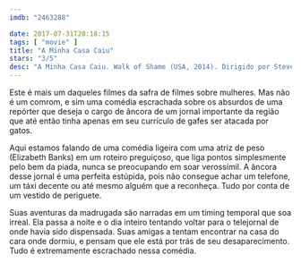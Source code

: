 ```yaml
---
imdb: "2463288"

date: 2017-07-31T20:18:15
tags: [ "movie" ]
title: "A Minha Casa Caiu"
stars: "3/5"
desc: "A Minha Casa Caiu. Walk of Shame (USA, 2014). Dirigido por Steven Brill. Escrito por Steven Brill. Com Elizabeth Banks (Meghan), James Marsden (Gordon), Gillian Jacobs (Rose), Sarah Wright (Denise), Ethan Suplee (Officer Dave), Bill Burr (Officer Walter), Ken Davitian (Cab Driver), Lawrence Gilliard Jr. (Scrilla), Alphonso McAuley (Pookie)."
---
```

Este é mais um daqueles filmes da safra de filmes sobre mulheres. Mas não é um comrom, e sim uma comédia escrachada sobre os absurdos de uma repórter que deseja o cargo de âncora de um jornal importante da região que até então tinha apenas em seu currículo de gafes ser atacada por gatos.

Aqui estamos falando de uma comédia ligeira com uma atriz de peso (Elizabeth Banks) em um roteiro preguiçoso, que liga pontos simplesmente pelo bem da piada, nunca se preocupando em soar verossímil. A âncora desse jornal é uma perfeita estúpida, pois não consegue achar um telefone, um táxi decente ou até mesmo alguém que a reconheça. Tudo por conta de um vestido de periguete.

Suas aventuras da madrugada são narradas em um timing temporal que soa irreal. Ela passa a noite e o dia inteiro tentando voltar para o telejornal de onde havia sido dispensada. Suas amigas a tentam encontrar na casa do cara onde dormiu, e pensam que ele está por trás de seu desaparecimento. Tudo é extremamente escrachado nessa comédia.
